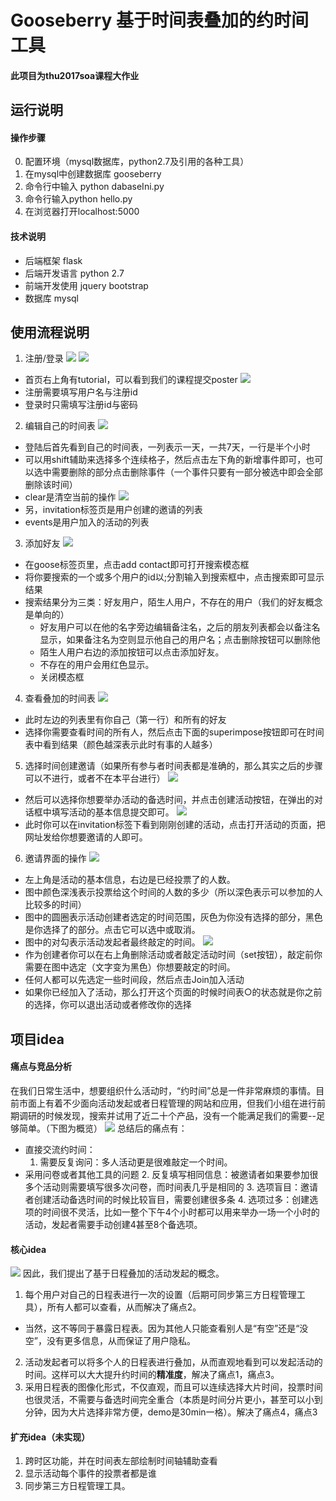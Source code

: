 # Gooseberry 基于时间表叠加的约时间工具
#### 此项目为thu2017soa课程大作业

## 运行说明
#### 操作步骤
0. 配置环境（mysql数据库，python2.7及引用的各种工具）
1. 在mysql中创建数据库 gooseberry
2. 命令行中输入 python dabaseIni.py
3. 命令行输入python hello.py
4. 在浏览器打开localhost:5000
#### 技术说明
+ 后端框架 flask
+ 后端开发语言 python 2.7
+ 前端开发使用 jquery bootstrap
+ 数据库 mysql

## 使用流程说明
1. 注册/登录
  ![](https://raw.githubusercontent.com/WangQianEve/Gooseberry/master/docs/images/hello.JPG)
  ![](https://raw.githubusercontent.com/WangQianEve/Gooseberry/master/docs/images/tutorial.JPG)
  + 首页右上角有tutorial，可以看到我们的课程提交poster
  ![](https://raw.githubusercontent.com/WangQianEve/Gooseberry/master/docs/images/signup.JPG)
  + 注册需要填写用户名与注册id
  + 登录时只需填写注册id与密码
2. 编辑自己的时间表
  ![](https://raw.githubusercontent.com/WangQianEve/Gooseberry/master/docs/images/index.JPG)
  + 登陆后首先看到自己的时间表，一列表示一天，一共7天，一行是半个小时
  + 可以用shift辅助来选择多个连续格子，然后点击左下角的新增事件即可，也可以选中需要删除的部分点击删除事件（一个事件只要有一部分被选中即会全部删除该时间）
  + clear是清空当前的操作
  ![](https://raw.githubusercontent.com/WangQianEve/Gooseberry/master/docs/images/tags.JPG)
  + 另，invitation标签页是用户创建的邀请的列表
  + events是用户加入的活动的列表
3. 添加好友
  ![](https://raw.githubusercontent.com/WangQianEve/Gooseberry/master/docs/images/friends.JPG)
  + 在goose标签页里，点击add contact即可打开搜索模态框
  + 将你要搜索的一个或多个用户的id以;分割输入到搜索框中，点击搜索即可显示结果
  + 搜索结果分为三类：好友用户，陌生人用户，不存在的用户（我们的好友概念是单向的）
    + 好友用户可以在他的名字旁边编辑备注名，之后的朋友列表都会以备注名显示，如果备注名为空则显示他自己的用户名；点击删除按钮可以删除他
    + 陌生人用户右边的添加按钮可以点击添加好友。
    + 不存在的用户会用红色显示。
    + 关闭模态框
4. 查看叠加的时间表
  ![](https://raw.githubusercontent.com/WangQianEve/Gooseberry/master/docs/images/impose.JPG)
  + 此时左边的列表里有你自己（第一行）和所有的好友
  + 选择你需要查看时间的所有人，然后点击下面的superimpose按钮即可在时间表中看到结果（颜色越深表示此时有事的人越多）
5. 选择时间创建邀请（如果所有参与者时间表都是准确的，那么其实之后的步骤可以不进行，或者不在本平台进行）
  ![](https://raw.githubusercontent.com/WangQianEve/Gooseberry/master/docs/images/create.JPG)
  + 然后可以选择你想要举办活动的备选时间，并点击创建活动按钮，在弹出的对话框中填写活动的基本信息提交即可。
  ![](https://raw.githubusercontent.com/WangQianEve/Gooseberry/master/docs/images/invs.JPG)
  + 此时你可以在invitation标签下看到刚刚创建的活动，点击打开活动的页面，把网址发给你想要邀请的人即可。
6. 邀请界面的操作
  ![](https://raw.githubusercontent.com/WangQianEve/Gooseberry/master/docs/images/info.JPG)
  + 左上角是活动的基本信息，右边是已经投票了的人数。
  + 图中颜色深浅表示投票给这个时间的人数的多少（所以深色表示可以参加的人比较多的时间）
  + 图中的圆圈表示活动创建者选定的时间范围，灰色为你没有选择的部分，黑色是你选择了的部分。点击它可以选中或取消。
  + 图中的对勾表示活动发起者最终敲定的时间。
  ![](https://raw.githubusercontent.com/WangQianEve/Gooseberry/master/docs/images/btn.JPG)
  + 作为创建者你可以在右上角删除活动或者敲定活动时间（set按钮），敲定前你需要在图中选定（文字变为黑色）你想要敲定的时间。
  + 任何人都可以先选定一些时间段，然后点击Join加入活动
  + 如果你已经加入了活动，那么打开这个页面的时候时间表○的状态就是你之前的选择，你可以退出活动或者修改你的选择

## 项目idea
#### 痛点与竞品分析
在我们日常生活中，想要组织什么活动时，“约时间”总是一件非常麻烦的事情。目前市面上有着不少面向活动发起或者日程管理的网站和应用，但我们小组在进行前期调研的时候发现，搜索并试用了近二十个产品，没有一个能满足我们的需要--足够简单。（下图为概览）
![](https://raw.githubusercontent.com/WangQianEve/Gooseberry/master/docs/images/ppt.JPG)
总结后的痛点有：
+ 直接交流约时间：
  1. 需要反复询问：多人活动更是很难敲定一个时间。
+ 采用问卷或者其他工具的问题
  2. 反复填写相同信息：被邀请者如果要参加很多个活动则需要填写很多次问卷，而时间表几乎是相同的
  3. 选项盲目：邀请者创建活动备选时间的时候比较盲目，需要创建很多条
  4. 选项过多：创建选项的时间很不灵活，比如一整个下午4个小时都可以用来举办一场一个小时的活动，发起者需要手动创建4甚至8个备选项。

#### 核心idea
![](https://raw.githubusercontent.com/WangQianEve/Gooseberry/master/docs/images/impose.JPG)
因此，我们提出了基于日程叠加的活动发起的概念。
1. 每个用户对自己的日程表进行一次的设置（后期可同步第三方日程管理工具），所有人都可以查看，从而解决了痛点2。
  + 当然，这不等同于暴露日程表。因为其他人只能查看别人是“有空”还是“没空”，没有更多信息，从而保证了用户隐私。
2. 活动发起者可以将多个人的日程表进行叠加，从而直观地看到可以发起活动的时间。这样可以大大提升约时间的**精准度**，解决了痛点1，痛点3。
3. 采用日程表的图像化形式，不仅直观，而且可以连续选择大片时间，投票时间也很灵活，不需要与备选时间完全重合（本质是时间分片更小，甚至可以小到分钟，因为大片选择非常方便，demo是30min一格）。解决了痛点4，痛点3

#### 扩充idea（未实现）
1. 跨时区功能，并在时间表左部绘制时间轴辅助查看
2. 显示活动每个事件的投票者都是谁
3. 同步第三方日程管理工具。
